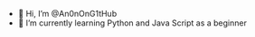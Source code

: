 - 👋 Hi, I’m @An0nOnG1tHub
- 🌱 I’m currently learning Python and Java Script as a beginner

<!---
An0nOnG1tHub/An0nOnG1tHub is a ✨ special ✨ repository because its `README.md` (this file) appears on your GitHub profile.
You can click the Preview link to take a look at your changes.
--->
